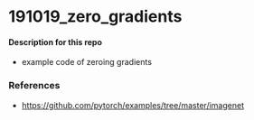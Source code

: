 # 191019_zero_gradients
#### Description for this repo
*	example code of zeroing gradients

### References
*   https://github.com/pytorch/examples/tree/master/imagenet